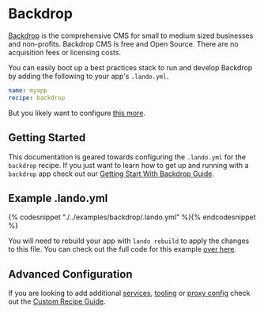 Backdrop
========

[Backdrop](https://backdropcms.org/) is the comprehensive CMS for small to medium sized businesses and non-profits. Backdrop CMS is free and Open Source. There are no acquisition fees or licensing costs.

You can easily boot up a best practices stack to run and develop Backdrop by adding the following to your app's `.lando.yml`.

```yml
name: myapp
recipe: backdrop
```

But you likely want to configure [this more](#example).

Getting Started
---------------

This documentation is geared towards configuring the `.lando.yml` for the `backdrop` recipe. If you just want to learn how to get up and running with a `backdrop` app check out our [Getting Start With Backdrop Guide](./../tutorials/backdrop.md).

Example .lando.yml
------------------

{% codesnippet "./../examples/backdrop/.lando.yml" %}{% endcodesnippet %}

You will need to rebuild your app with `lando rebuild` to apply the changes to this file. You can check out the full code for this example [over here](https://github.com/kalabox/lando/tree/master/examples/backdrop).

Advanced Configuration
----------------------

If you are looking to add additional [services](./../config/services.md), [tooling](./../config/tooling.md) or [proxy config](./../config/proxy.md) check out the [Custom Recipe Guide](./../tutorials/custom.md).
